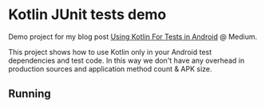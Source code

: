 # Kotlin JUnit tests demo

Demo project for my blog post [Using Kotlin For Tests in Android](https://medium.com/@sergii/using-kotlin-for-tests-in-android-6d4a0c818776#.lgj4ztprx) @ Medium.

This project shows how to use Kotlin only in your Android test dependencies and test code. In this way we don't have any overhead in production sources and application method count & APK size.

## Running
